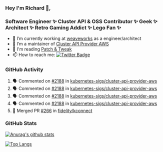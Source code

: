 ### Hey I'm Richard 👋, 

<h3 align="left">Software Engineer ✨ Cluster API & OSS Contributor ✨ Geek ✨ Architect ✨ Retro Gaming Addict ✨ Lego Fan ✨</h3>

- 🔭 I’m currently working at [weaveworks](https://github.com/weaveworks) as a engineer/architect
- 👯 I’m a maintainer of [Cluster API Provider AWS](https://github.com/kubernetes-sigs/cluster-api-provider-aws)
- 💬 I'm reading [Patch & Tweak](https://bjooks.com/products/patch-tweak-exploring-modular-synthesis)
- 📫 How to reach me: [![Twitter Badge](https://img.shields.io/badge/-@fruit_case-00acee?style=flat&logo=Twitter&logoColor=white)](https://twitter.com/intent/follow?screen_name=fruit_case "Follow on Twitter")

### GitHub Activity 

<!--START_SECTION:activity-->
1. 🗣 Commented on [#2188](https://github.com/kubernetes-sigs/cluster-api-provider-aws/issues/2188) in [kubernetes-sigs/cluster-api-provider-aws](https://github.com/kubernetes-sigs/cluster-api-provider-aws)
2. 🗣 Commented on [#2188](https://github.com/kubernetes-sigs/cluster-api-provider-aws/issues/2188) in [kubernetes-sigs/cluster-api-provider-aws](https://github.com/kubernetes-sigs/cluster-api-provider-aws)
3. 🗣 Commented on [#2188](https://github.com/kubernetes-sigs/cluster-api-provider-aws/issues/2188) in [kubernetes-sigs/cluster-api-provider-aws](https://github.com/kubernetes-sigs/cluster-api-provider-aws)
4. 🗣 Commented on [#2188](https://github.com/kubernetes-sigs/cluster-api-provider-aws/issues/2188) in [kubernetes-sigs/cluster-api-provider-aws](https://github.com/kubernetes-sigs/cluster-api-provider-aws)
5. 🎉 Merged PR [#266](https://github.com/fidelity/kconnect/pull/266) in [fidelity/kconnect](https://github.com/fidelity/kconnect)
<!--END_SECTION:activity-->

### GitHub Stats

[![Anurag's github stats](https://github-readme-stats.vercel.app/api?username=richardcase&count_private=true&show_icons=true)](https://github.com/anuraghazra/github-readme-stats)

[![Top Langs](https://github-readme-stats.vercel.app/api/top-langs/?username=richardcase&hide=html&layout=compact)](https://github.com/anuraghazra/github-readme-stats)
